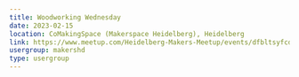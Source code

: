 ```yaml
---
title: Woodworking Wednesday
date: 2023-02-15
location: CoMakingSpace (Makerspace Heidelberg), Heidelberg
link: https://www.meetup.com/Heidelberg-Makers-Meetup/events/dfbltsyfcdbtb/
usergroup: makershd
type: usergroup
---
```

